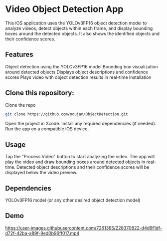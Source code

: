# Video Object Detection App

This iOS application uses the YOLOv3FP16 object detection model to analyze videos, detect objects within each frame, and display bounding boxes around the detected objects. It also shows the identified objects and their confidence scores.

## Features
Object detection using the YOLOv3FP16 model
Bounding box visualization around detected objects
Displays object descriptions and confidence scores
Plays video with object detection results in real-time
Installation

## Clone this repository:
Clone the repo <br>
```bash
git clone https://github.com/noujan/ObjectDetection.git
```
Open the project in Xcode.
Install any required dependencies (if needed).
Run the app on a compatible iOS device.

## Usage
Tap the "Process Video" button to start analyzing the video.
The app will play the video and draw bounding boxes around detected objects in real-time.
Detected object descriptions and their confidence scores will be displayed below the video preview.

## Dependencies
YOLOv3FP16 model (or any other desired object detection model)


## Demo

https://user-images.githubusercontent.com/7261365/228370822-d4d9f1df-d72f-42ba-a89f-9ed0b96ff017.mp4

